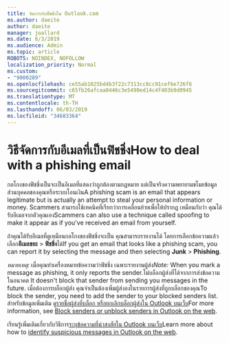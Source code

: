 ```yaml
---
title: จัดการกับฟิชชิ่งใน Outlook.com
ms.author: daeite
author: daeite
manager: joallard
ms.date: 6/3/2019
ms.audience: Admin
ms.topic: article
ROBOTS: NOINDEX, NOFOLLOW
localization_priority: Normal
ms.custom:
- "9000289"
ms.openlocfilehash: ce55ab1025bd4b3f22c7313cc8cc91cef6e726f6
ms.sourcegitcommit: c65fb26afcaa8446c3e5490ed14c4f403b9d0945
ms.translationtype: MT
ms.contentlocale: th-TH
ms.lasthandoff: 06/03/2019
ms.locfileid: "34683364"
---
```

# <a name="how-to-deal-with-a-phishing-email"></a><span data-ttu-id="38b74-102">วิธีจัดการกับอีเมลที่เป็นฟิชชิ่ง</span><span class="sxs-lookup"><span data-stu-id="38b74-102">How to deal with a phishing email</span></span>

<span data-ttu-id="38b74-103">กลโกงของฟิชชิ่งเป็นจะเป็นอีเมลที่แสดงว่าถูกต้องตามกฎหมาย แต่เป็นจริงความพยายามขโมยข้อมูลส่วนบุคคลของคุณหรือระบบโอนเงิน</span><span class="sxs-lookup"><span data-stu-id="38b74-103">A phishing scam is an email that appears legitimate but is actually an attempt to steal your personal information or money.</span></span> <span data-ttu-id="38b74-104">Scammers สามารถใช้เทคนิคที่เรียกว่าการเคลื่อนย้ายเพื่อให้ปรากฏ เหมือนกับว่า คุณได้รับอีเมลจากตัวคุณเอง</span><span class="sxs-lookup"><span data-stu-id="38b74-104">Scammers can also use a technique called spoofing to make it appear as if you've received an email from yourself.</span></span>

<span data-ttu-id="38b74-105">ถ้าคุณได้รับอีเมลที่ดูเหมือนกลโกงของฟิชชิ่งจะเป็น คุณสามารถรายงานได้ โดยการเลือกข้อความแล้ว เลือก**อีเมลขยะ** > **ฟิชชิ่ง**ได้</span><span class="sxs-lookup"><span data-stu-id="38b74-105">If you get an email that looks like a phishing scam, you can report it by selecting the message and then selecting **Junk** > **Phishing**.</span></span>

<span data-ttu-id="38b74-106">*หมายเหตุ:* เมื่อคุณทำเครื่องหมายข้อความว่าฟิชชิ่ง เฉพาะรายงานผู้ส่ง</span><span class="sxs-lookup"><span data-stu-id="38b74-106">*Note:* When you mark a message as phishing, it only reports the sender.</span></span><span data-ttu-id="38b74-107">ไม่บล็อกผู้ส่งที่ได้จากการส่งข้อความในอนาคต</span><span class="sxs-lookup"><span data-stu-id="38b74-107"> It doesn't block that sender from sending you messages in the future.</span></span> <span data-ttu-id="38b74-108">เมื่อต้องการบล็อกผู้ส่ง คุณจำเป็นต้องเพิ่มผู้ส่งลงในรายการผู้ส่งที่ถูกบล็อกของคุณ</span><span class="sxs-lookup"><span data-stu-id="38b74-108">To block the sender, you need to add the sender to your blocked senders list.</span></span> <span data-ttu-id="38b74-109">สำหรับข้อมูลเพิ่มเติม ดู[รายชื่อผู้ส่งที่บล็อก หรือยกเลิกบล็อกผู้ส่งใน Outlook บนเว็บ](https://support.office.com/article/9bf812d4-6995-4d19-901a-76d6e26939b0)</span><span class="sxs-lookup"><span data-stu-id="38b74-109">For more information, see [Block senders or unblock senders in Outlook on the web](https://support.office.com/article/9bf812d4-6995-4d19-901a-76d6e26939b0).</span></span>

<span data-ttu-id="38b74-110">เรียนรู้เพิ่มเติมเกี่ยวกับวิธีการ[ระบุข้อความที่น่าสงสัยใน Outlook บนเว็บ](https://support.office.com/article/3d44102b-6ce3-4f7c-a359-b623bec82206)</span><span class="sxs-lookup"><span data-stu-id="38b74-110">Learn more about how to [identify suspicious messages in Outlook on the web](https://support.office.com/article/3d44102b-6ce3-4f7c-a359-b623bec82206).</span></span>